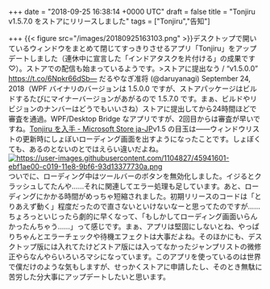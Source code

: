 
+++
date = "2018-09-25 16:38:14 +0000 UTC"
draft = false
title = "Tonjiru v1.5.7.0 をストアにリリースしました"
tags = ["Tonjiru","告知"]

+++
{{< figure src="/images/20180925163103.png"  >}}デスクトップで開いているウィンドウをまとめて閉じてすっきりさせるアプリ「Tonjiru」をアップデートしました（連休中に宣言した「インドアタスクを片付ける」の成果です♡）。ストアでの配信も始まっているようです。>ストアに提出なう / “v1.5.0.0” https://t.co/6Npkr66dSb— だるやなぎ准将 (@daruyanagi) September 24, 2018<script async="" src="https://platform.twitter.com/widgets.js" charset="utf-8"></script>（WPF バイナリのバージョンは 1.5.0.0 ですが、ストアパッケージはビルドするたびにマイナーバージョンがあがるので 1.5.7.0  です。まぁ、ビルドやリビジョンのナンバーはどうでもいいさね）ストアに提出してから24時間ほどで審査を通過。WPF/Desktop Bridge なアプリですが、2回目からは審査が早いですね。[Tonjiru を入手 - Microsoft Store ja-JP](https://www.microsoft.com/ja-jp/p/tonjiru/9n2qr45vcmp1)v1.5 の目玉は――ウィンドウリストの更新時にしょぼいローディング画面を出すようになったことです。しょぼくても、あるのとないのとではえらい違いだよね。<a href="https://user-images.githubusercontent.com/1104827/45941601-ebf1ae00-c019-11e8-9bf6-93d13377730a.png" class="http-image" target="_blank"><img src="https://user-images.githubusercontent.com/1104827/45941601-ebf1ae00-c019-11e8-9bf6-93d13377730a.png" class="http-image" alt="https://user-images.githubusercontent.com/1104827/45941601-ebf1ae00-c019-11e8-9bf6-93d13377730a.png"/></a>ついでに、ローディング中はツールバーのボタンを無効化しました。イジるとクラッシュしてたんや……それに関連してエラー処理も足しています。あと、ローディングにかかる時間がめっちゃ短縮されました。初期リリースのコードは「とりあえず動く」程度だったので直さないといけないなーと思ってたのですが……ちょろっといじったら劇的に早くなって、「もしかしてローディング画面いらんかったんちゃう……」って感じです。まぁ、アプリは堅固にしないとね、やっぱりちゃんとエラーチェックや待機エフェクトは大事だよね。そのほかにも、デスクトップ版には入れてたけどストア版には入ってなかったジャンプリストの微修正やらなんやらいろいろマシになっています。このアプリを使っているのは世界で僕だけのような気もしますが、せっかくストアに申請したし、そのとき無駄に苦労した分大事にアップデートしたいと思います。



